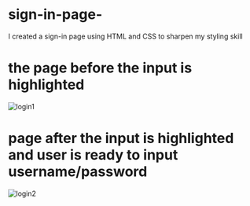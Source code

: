 # sign-in-page-
I created a sign-in page using HTML and CSS to sharpen my styling skill

# the page before the input is highlighted
![login1](https://user-images.githubusercontent.com/114375388/193177594-7346e55d-c685-4323-9c34-e4e94ba6571c.png)

# page after the input is highlighted and user is ready to input username/password
![login2](https://user-images.githubusercontent.com/114375388/193177631-b121a906-5e62-4ed9-8f54-d735ade37931.png)
